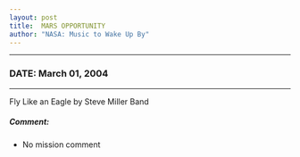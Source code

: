 ```yaml
---
layout: post
title:  MARS OPPORTUNITY
author: "NASA: Music to Wake Up By"
---
```


----
### DATE: March 01, 2004
----
Fly Like an Eagle by Steve Miller Band

##### Comment:
* No mission comment
